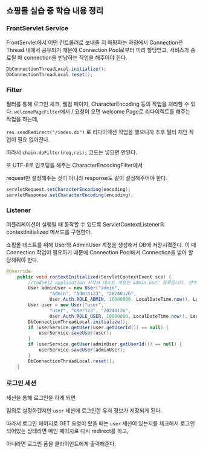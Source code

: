 ## 쇼핑몰 실습 중 학습 내용 정리

### FrontServlet Service
FrontServlet에서 어떤 컨트롤러로 보내줄 지 매핑화는 과정에서 Connection은 Thread 내에서 공유되기 때문에 Connection Pool로부터 미리 할당받고, 서비스가 종료될 때 connection을 반납하는 작업을 해주어야 한다.

```java
DbConnectionThreadLocal.initialize();
DbConnectionThreadLocal.reset();
```

### Filter

필터를 통해 로그인 체크, 웰컴 페이지, CharacterEncoding 등의 작업을 처리할 수 있다.
`welcomePageFilter`에서 / 요청이 오면 welcome Page로 리다이렉트를 해주는 작업을 하는데,

`res.sendRedirect("/index.do")` 로 리다이렉션 작업을 했으니까 추후 필터 체인 작업이 필요 없어진다. 

따라서 `chain.doFilter(req,res);` 코드는 넣으면 안된다.

또 UTF-8로 인코딩을 해주는 CharacterEncodingFilter에서

request만 설정해주는 것이 아니라 response도 같이 설정해주어야 한다.

```java
servletRequest.setCharacterEncoding(encoding);
servletResponse.setCharacterEncoding(encoding);
```

### Listener
어플리케이션이 실행될 때 동작할 수 있도록 ServletContextListener의 contextInitialized 메서드를 구현한다.


쇼핑몰 테스트를 위해 User와 AdminUser 계정을 생성해서 DB에 저장시켴준다.
이 때 Connection 작업이 필요하기 때문에 Connection Pool에서 Connection을 받아 할당해줘야 한다.

```java
@Override
    public void contextInitialized(ServletContextEvent sce) {
        //todo#12 application 시작시 테스트 계정인 admin,user 등록합니다. 만약 존재하면 등록하지 않습니다.
        User adminUser = new User("admin",
                "admin", "admin123", "20240126",
                User.Auth.ROLE_ADMIN, 10000000, LocalDateTime.now(), LocalDateTime.now());
        User user = new User("user",
                "user", "user123", "20240126",
                User.Auth.ROLE_USER, 10000000, LocalDateTime.now(), LocalDateTime.now());
        DbConnectionThreadLocal.initialize();
        if (userService.getUser(user.getUserId()) == null) {
            userService.saveUser(user);
        }
        if (userService.getUser(adminUser.getUserId()) == null) {
            userService.saveUser(adminUser);
        }
        DbConnectionThreadLocal.reset();
    }
```

### 로그인 세션
세션을 통해 로그인을 하게 되면

임의로 설정하겠지만 `user` 세션에 로그인한 유저 정보가 저장되게 된다.

따라서 로그인 페이지로 GET 요청이 왔을 때는 `user` 세션이 있는지를 체크해서 로그인되어있는 상태라면 메인 페이지로 다시 redirect를 하고, 

아니라면 로그인 폼을 클라이언트에게 출력해준다.